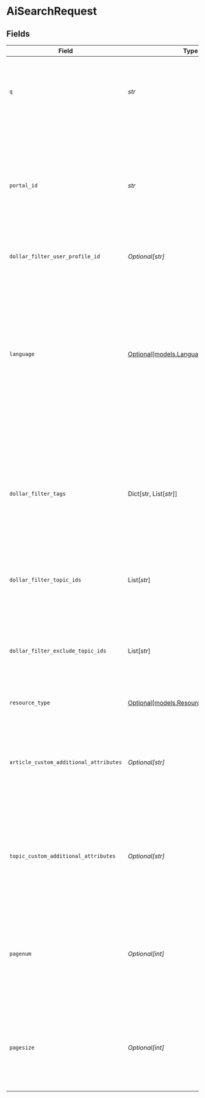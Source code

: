 # AiSearchRequest


## Fields

| Field                                                                                                                                                                                                     | Type                                                                                                                                                                                                      | Required                                                                                                                                                                                                  | Description                                                                                                                                                                                               | Example                                                                                                                                                                                                   |
| --------------------------------------------------------------------------------------------------------------------------------------------------------------------------------------------------------- | --------------------------------------------------------------------------------------------------------------------------------------------------------------------------------------------------------- | --------------------------------------------------------------------------------------------------------------------------------------------------------------------------------------------------------- | --------------------------------------------------------------------------------------------------------------------------------------------------------------------------------------------------------- | --------------------------------------------------------------------------------------------------------------------------------------------------------------------------------------------------------- |
| `q`                                                                                                                                                                                                       | *str*                                                                                                                                                                                                     | :heavy_check_mark:                                                                                                                                                                                        | The search query string. The string must be escaped as required by the URL syntax rules.                                                                                                                  | fair lending                                                                                                                                                                                              |
| `portal_id`                                                                                                                                                                                               | *str*                                                                                                                                                                                                     | :heavy_check_mark:                                                                                                                                                                                        | The ID of the portal being accessed.<br><br>A portal ID is composed of a 2-4 letter prefix, followed by a dash and 4-15 digits.                                                                           | PROD-1000                                                                                                                                                                                                 |
| `dollar_filter_user_profile_id`                                                                                                                                                                           | *Optional[str]*                                                                                                                                                                                           | :heavy_minus_sign:                                                                                                                                                                                        | The ID of the user profile. <br/>                                                                                                                                                                         | PROD-3210                                                                                                                                                                                                 |
| `language`                                                                                                                                                                                                | [Optional[models.LanguageCodeParameter]](../models/languagecodeparameter.md)                                                                                                                              | :heavy_minus_sign:                                                                                                                                                                                        | The language that describes the details of a resource. Resources available in different languages may differ from each other. <br><br> If lang is not passed, then the portal's default language is used. | en-US                                                                                                                                                                                                     |
| `dollar_filter_tags`                                                                                                                                                                                      | Dict[str, List[*str*]]                                                                                                                                                                                    | :heavy_minus_sign:                                                                                                                                                                                        | An object where each key is a **Category Tag ID** (numeric string),  <br/>and each value is an array of **Tag IDs** for that category.<br/>                                                               | {<br/>"PROD-1234": [<br/>"PROD-2000",<br/>"PROD-2003"<br/>],<br/>"PROD-2005": [<br/>"PROD-2007"<br/>]<br/>}                                                                                               |
| `dollar_filter_topic_ids`                                                                                                                                                                                 | List[*str*]                                                                                                                                                                                               | :heavy_minus_sign:                                                                                                                                                                                        | An array of topic IDs. It is used to restrict search results to specific topics.                                                                                                                          |                                                                                                                                                                                                           |
| `dollar_filter_exclude_topic_ids`                                                                                                                                                                         | List[*str*]                                                                                                                                                                                               | :heavy_minus_sign:                                                                                                                                                                                        | An array of topic IDs that will be excluded from the search. It includes articles that belong to the topic.                                                                                               |                                                                                                                                                                                                           |
| `resource_type`                                                                                                                                                                                           | [Optional[models.ResourceTypeParameter]](../models/resourcetypeparameter.md)                                                                                                                              | :heavy_minus_sign:                                                                                                                                                                                        | Type of resource to be fetched.                                                                                                                                                                           |                                                                                                                                                                                                           |
| `article_custom_additional_attributes`                                                                                                                                                                    | *Optional[str]*                                                                                                                                                                                           | :heavy_minus_sign:                                                                                                                                                                                        | One or more comma-separated names for article custom attributes defined by the user to be returned.                                                                                                       |                                                                                                                                                                                                           |
| `topic_custom_additional_attributes`                                                                                                                                                                      | *Optional[str]*                                                                                                                                                                                           | :heavy_minus_sign:                                                                                                                                                                                        | One or more comma-separated names for topic custom attributes defined by the user to be returned.                                                                                                         |                                                                                                                                                                                                           |
| `pagenum`                                                                                                                                                                                                 | *Optional[int]*                                                                                                                                                                                           | :heavy_minus_sign:                                                                                                                                                                                        | Pagination parameter that specifies the page number of results to be returned. Used in conjunction with $pagesize.                                                                                        |                                                                                                                                                                                                           |
| `pagesize`                                                                                                                                                                                                | *Optional[int]*                                                                                                                                                                                           | :heavy_minus_sign:                                                                                                                                                                                        | Pagination parameter that specifies the number of results per page. Used in conjunction with $pagenum.                                                                                                    |                                                                                                                                                                                                           |